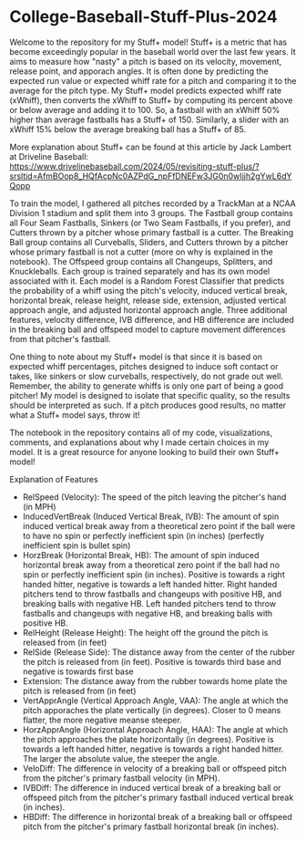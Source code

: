 # College-Baseball-Stuff-Plus-2024

Welcome to the repository for my Stuff+ model! Stuff+ is a metric that has become exceedingly popular in the baseball world over the last few years. It aims to measure how "nasty" a pitch is based on its velocity, movement, release point, and apporach angles. It is often done by predicting the expected run value or expected whiff rate for a pitch and comparing it to the average for the pitch type. My Stuff+ model predicts expected whiff rate (xWhiff), then converts the xWhiff to Stuff+ by computing its percent above or below average and adding it to 100. So, a fastball with an xWhiff 50% higher than average fastballs has a Stuff+ of 150. Similarly, a slider with an xWhiff 15% below the average breaking ball has a Stuff+ of 85.

More explanation about Stuff+ can be found at this article by Jack Lambert at Driveline Baseball: https://www.drivelinebaseball.com/2024/05/revisiting-stuff-plus/?srsltid=AfmBOop8_HQfAcpNc0AZPdG_npFfDNEFw3JG0n0wIjjh2gYwL6dYQopp

To train the model, I gathered all pitches recorded by a TrackMan at a NCAA Division 1 stadium and split them into 3 groups. The Fastball group contains all Four Seam Fastballs, Sinkers (or Two Seam Fastballs, if you prefer), and Cutters thrown by a pitcher whose primary fastball is a cutter. The Breaking Ball group contains all Curveballs, Sliders, and Cutters thrown by a pitcher whose primary fastball is not a cutter (more on why is explained in the notebook). The Offspeed group contains all Changeups, Splitters, and Knuckleballs. Each group is trained separately and has its own model associated with it. Each model is a Random Forest Classifier that predicts the probability of a whiff using the pitch's velocity, induced vertical break, horizontal break, release height, release side, extension, adjusted vertical approach angle, and adjusted horizontal approach angle. Three additional features, velocity difference, IVB difference, and HB difference are included in the breaking ball and offspeed model to capture movement differences from that pitcher's fastball. 

One thing to note about my Stuff+ model is that since it is based on expected whiff percentages, pitches designed to induce soft contact or takes, like sinkers or slow curveballs, respectively, do not grade out well. Remember, the ability to generate whiffs is only one part of being a good pitcher! My model is designed to isolate that specific quality, so the results should be interpreted as such. If a pitch produces good results, no matter what a Stuff+ model says, throw it!

The notebook in the repository contains all of my code, visualizations, comments, and explanations about why I made certain choices in my model. It is a great resource for anyone looking to build their own Stuff+ model!

Explanation of Features
- RelSpeed (Velocity): The speed of the pitch leaving the pitcher's hand (in MPH)
- InducedVertBreak (Induced Vertical Break, IVB): The amount of spin induced vertical break away from a theoretical zero point if the ball were to have no spin or perfectly inefficient spin (in inches) (perfectly inefficient spin is bullet spin)
- HorzBreak (Horizontal Break, HB): The amount of spin induced horizontal break away from a theoretical zero point if the ball had no spin or perfectly inefficient spin (in inches). Positive is towards a right handed hitter, negative is towards a left handed hitter. Right handed pitchers tend to throw fastballs and changeups with positive HB, and breaking balls with negative HB. Left handed pitchers tend to throw fastballs and changeups with negative HB, and breaking balls with positive HB.
- RelHeight (Release Height): The height off the ground the pitch is released from (in feet)
- RelSide (Release Side): The distance away from the center of the rubber the pitch is released from (in feet). Positive is towards third base and negative is towards first base
- Extension: The distance away from the rubber towards home plate the pitch is released from (in feet)
- VertApprAngle (Vertical Approach Angle, VAA): The angle at which the pitch apporaches the plate vertically (in degrees). Closer to 0 means flatter, the more negative meanse steeper.
- HorzApprAngle (Horizontal Approach Angle, HAA): The angle at which the pitch approaches the plate horizontally (in degrees). Positive is towards a left handed hitter, negative is towards a right handed hitter. The larger the absolute value, the steeper the angle.
- VeloDiff: The difference in velocity of a breaking ball or offspeed pitch from the pitcher's primary fastball velocity (in MPH).
- IVBDiff: The difference in induced vertical break of a breaking ball or offspeed pitch from the pitcher's primary fastball induced vertical break (in inches).
- HBDiff: The difference in horizontal break of a breaking ball or offspeed pitch from the pitcher's primary fastball horizontal break (in inches).
